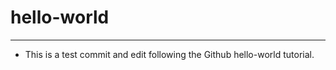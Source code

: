 # hello-world
*************

- This is a test commit and edit following the Github hello-world tutorial.
